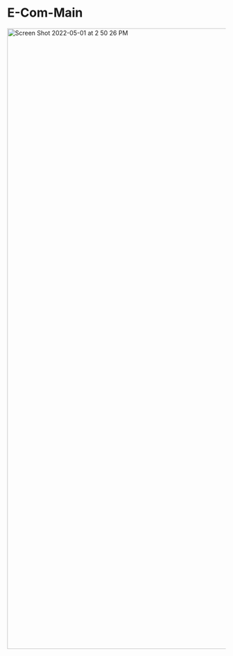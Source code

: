 # E-Com-Main

<img width="1429" alt="Screen Shot 2022-05-01 at 2 50 26 PM" src="https://user-images.githubusercontent.com/99215169/166162315-3254ecc4-e4e3-44f5-acd3-a0de2b47b085.png">
